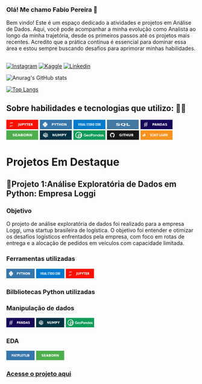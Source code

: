 ### Olá! Me chamo Fabio Pereira 👋
Bem vindo! Este é um espaço dedicado a atividades e projetos em Análise de Dados. Aqui, você pode acompanhar a minha evolução como Analista ao longo da minha trajetória, desde os primeiros passos até os projetos mais recentes. Acredito que a prática contínua é essencial para dominar essa área e estou sempre buscando desafios para aprimorar minhas habilidades.
##
[![Instagram](https://img.shields.io/badge/Instagram-E4405F?style=for-the-badge&logo=instagram&logoColor=white)](https://www.instagram.com/7Fabio7Pereira7/)
[![Kaggle](https://img.shields.io/badge/Kaggle-20BEFF?style=for-the-badge&logo=Kaggle&logoColor=white)](https://www.kaggle.com/FabioPereira445 )
[![Linkedin](https://img.shields.io/badge/LinkedIn-0077B5?style=for-the-badge&logo=linkedin&logoColor=white)](https://www.linkedin.com/in/fabio--pereira/)

![Anurag's GitHub stats](https://github-readme-stats.vercel.app/api?username=FabioPereira445&show_icons=true&theme=merko)

[![Top Langs](https://github-readme-stats.vercel.app/api/top-langs/?username=FabioPereira445&layout=compact)](https://github.com/FabioPereira445/github-readme-stats)

## Sobre habilidades e tecnologias que utilizo: 🧑‍💻

<div>
 <img src="image/img_jupyter.svg" alt="" width="85" height="25" title="img_jupyter">
 <img src="image/img_python.svg" alt="" width="85" height="25" title="img_python">
 <img src="image/img_VScode.svg" alt="" width="85" height="25" title="img_VScode">
 <img src="image/img_Sql.svg" alt="" width="85" height="25" title="img_python">

 <img src="image/img_pandas.svg" alt="" width="85" height="25" title="img_pandas">
 <img src="image/img_seaborn.svg" alt="" width="85" height="25" title="img_jupyter">
 <img src="image/img_numpy.svg" alt="" width="85" height="25" title="img_numpy">
 <img src="image/img_geopandas.png" alt="" width="85" height="25" title="img_geopandas">
 <img src="image/img_github.svg" alt="" width="85" height="25" title="github>
  
 <img src="image/img_sckitlearn.svg" alt="" width="85" height="25" title="sckitlearn">
 <img src="image/img_sckitlearn.svg" alt="" width="85" height="25" title="">

   # Projetos Em Destaque
<h2> 🚚Projeto 1:Análise Exploratória de Dados em Python: Empresa Loggi</h2>
<h3>Objetivo </h3>
O projeto de análise exploratória de dados foi realizado para a empresa Loggi, uma startup brasileira de logística. O objetivo foi entender e otimizar os desafios logísticos enfrentados pela empresa, com foco em rotas de entrega e a alocação de pedidos em veículos com capacidade limitada.
<h3>Ferramentas utilizadas</h3>
<img src="image/img_python.svg" alt="Uma bela paisagem" width="75" height="25" title="img_python">
<img src="image/img_VScode.svg" alt="Uma bela paisagem" width="75" height="25" title="img_VScode">
<img src="image/img_jupyter.svg" alt="Uma bela paisagem" width="75" height="25" title="img_jupyter">
<h3>Bilbliotecas Python utilizadas</h3>
<h3> Manipulação de dados</h3>
<img src="image/img_pandas.svg" alt="Uma bela paisagem" width="75" height="25" title="img_pandas">
<img src="image/img_numpy.svg" alt="Uma bela paisagem" width="75" height="25" title="img_numpy">
<img src="image/img_geopandas.png" alt="Uma bela paisagem" width="75" height="25" title="img_numpy">
<h3> EDA</h3>
<img src="image/img_matplotlib.svg" alt="Uma bela paisagem" width="75" height="25" title="img_matplotlib">
<img src="image/img_seaborn.svg" alt="Uma bela paisagem" width="75" height="25" title="Clique para ampliar">
<H3><a href="https://github.com/FabioPereira445/Projeto-01">Acesse o projeto aqui</a></H3>

<br>


          
</div><br/>


